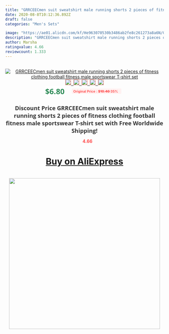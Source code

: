```yaml
---
title: "GRRCEECmen suit sweatshirt male running shorts 2 pieces of fitness clothing football fitness male sportswear T-shirt set"
date: 2020-08-8T10:12:36.892Z
draft: false
categories: "Men's Sets"

image: "https://ae01.alicdn.com/kf/He963070530b3486ab2fe8c261273a8a6N/GRRCEECmen-suit-sweatshirt-male-running-shorts-2-pieces-of-fitness-clothing-football-fitness-male-sportswear-T.jpg"
description: "GRRCEECmen suit sweatshirt male running shorts 2 pieces of fitness clothing football fitness male sportswear T-shirt set"
author: Marsha
ratingvalue: 4.66
reviewcount: 1.333
---
```

<br>
<div style="text-align: center;">
<a href="https://s.click.aliexpress.com/e/_A9iBxP" target="_blank" rel="nofollow noopener noreferrer"><img alt="GRRCEECmen suit sweatshirt male running shorts 2 pieces of fitness clothing football fitness male sportswear T-shirt set" class="magnifier-image" src="https://ae01.alicdn.com/kf/He963070530b3486ab2fe8c261273a8a6N/GRRCEECmen-suit-sweatshirt-male-running-shorts-2-pieces-of-fitness-clothing-football-fitness-male-sportswear-T.jpg_640x640.jpg">
<br>
<img style="border:1px solid salmon" src="https://ae01.alicdn.com/kf/He963070530b3486ab2fe8c261273a8a6N/GRRCEECmen-suit-sweatshirt-male-running-shorts-2-pieces-of-fitness-clothing-football-fitness-male-sportswear-T.jpg_120x120.jpg">&nbsp;&nbsp;<img style="border:1px solid salmon" src="https://ae01.alicdn.com/kf/H12de7726da9b4ad2ab9e3c50ba67cf09a/GRRCEECmen-suit-sweatshirt-male-running-shorts-2-pieces-of-fitness-clothing-football-fitness-male-sportswear-T.jpg_120x120.jpg">&nbsp;&nbsp;<img style="border:1px solid salmon" src="https://ae01.alicdn.com/kf/H4e546c0b0b5e4258bacd4e23ffb21573K/GRRCEECmen-suit-sweatshirt-male-running-shorts-2-pieces-of-fitness-clothing-football-fitness-male-sportswear-T.jpg_120x120.jpg">&nbsp;&nbsp;<img style="border:1px solid salmon" src="https://ae01.alicdn.com/kf/H29c22a5906424dda9f5319fefa952171W/GRRCEECmen-suit-sweatshirt-male-running-shorts-2-pieces-of-fitness-clothing-football-fitness-male-sportswear-T.jpg_120x120.jpg">&nbsp;&nbsp;<img style="border:1px solid salmon" src="https://ae01.alicdn.com/kf/He5e679f017d949f0a44120a4059d7e3fN/GRRCEECmen-suit-sweatshirt-male-running-shorts-2-pieces-of-fitness-clothing-football-fitness-male-sportswear-T.jpg_120x120.jpg"></a></div><br0>
<div style="text-align: center;"><span style="background-color: white; border: 0px; box-sizing: border-box; color: seagreen; display: inline-block; font-family: &quot;open sans&quot; , &quot;arial&quot; , &quot;helvetica&quot; , sans-serif , &quot;heiti&quot;; font-size: 24px; font-stretch: inherit; font-weight: 700; line-height: inherit; margin: 0px 10px 0px 0px; padding: 0px; vertical-align: middle;">$6.80 </span>
<span style="background: rgb(255 , 241 , 241); border-radius: 3px; border: 0px; box-sizing: border-box; color: #ff4747; display: inline-block; font-family: inherit; font-size: 12px; font-stretch: inherit; font-style: inherit; font-variant: inherit; font-weight: 600; line-height: inherit; margin: 0px; padding: 2px 5px; transform: scale(0.9); vertical-align: middle;">Original Price : <b style="text-decoration: line-through;">$10.46 </b> 35%&nbsp;&nbsp;</span></div>
<h1 style="color: #333333; display: inline-block; font-family: &quot;open sans&quot; , &quot;arial&quot; , &quot;helvetica&quot; , sans-serif , &quot;heiti&quot;; font-size: 18px; font-stretch: inherit; font-weight: 700; text-align: center;">Discount Price GRRCEECmen suit sweatshirt male running shorts 2 pieces of fitness clothing football fitness male sportswear T-shirt set with Free Worldwide Shipping!</h1>
<div style="color: #ff4747; text-align: center;">
<img src="https://4.bp.blogspot.com/-M0ZcTcb-5uY/XleCXlxnR4I/AAAAAAAAAEc/OrjgMkXV1oMQFaCRZj5HQwOCBcu3w1FegCPcBGAYYCw/s1600/star.png" style="height: 15px;">&nbsp;<b>4.66</b></div>
<div class="button_cont" align="center"><a class="buynow_a" href="https://s.click.aliexpress.com/e/_A9iBxP" target="_blank" rel="nofollow noopener noreferrer"><H1>Buy on AliExpress</H1></a></div><br>
<div class="separator" style="clear: both; text-align: center;">
<img src="https://lh3.googleusercontent.com/-pTy5HemUv9M/XlePHvY0dAI/AAAAAAAAAE4/0nX5iRUoIWY8eMW9Dpxeirr157OZliDIgCLcBGAsYHQ/s1600/badge.gif" width="480">
</div>
